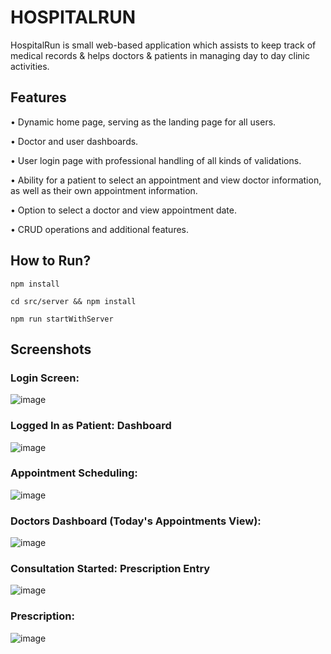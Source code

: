 # HOSPITALRUN
HospitalRun is small web-based application which assists to keep track of medical records & helps doctors & patients in managing day to day clinic activities.

## Features

•	Dynamic home page, serving as the landing page for all users.

•	Doctor  and user dashboards.

•	User login page with professional handling of all kinds of validations.

•	Ability for a patient to select an appointment and view doctor information, as well as their own appointment information.

•	Option to select a doctor and view appointment date.

•	CRUD operations and additional features.

## How to Run?

`npm install`

`cd src/server && npm install`

`npm run startWithServer`


## Screenshots

### Login Screen:

![image](https://user-images.githubusercontent.com/35887757/231708853-f11f36ad-baf6-4514-bf68-1b2a7819e842.png)


### Logged In as Patient: Dashboard

![image](https://user-images.githubusercontent.com/35887757/231708977-07f43184-a7a4-42b1-9e2c-a742a1eb7663.png)
 

### Appointment Scheduling:

![image](https://user-images.githubusercontent.com/35887757/231709060-3daf58b7-2905-41fa-adbf-87057f67f2fd.png)

 
### Doctors Dashboard (Today's Appointments View):
 
![image](https://user-images.githubusercontent.com/35887757/231709107-f84e4a60-a868-4075-97eb-5158938d6bec.png)


### Consultation Started: Prescription Entry

![image](https://user-images.githubusercontent.com/35887757/231709168-5958842a-1f18-4fab-9748-33da7d6bb769.png)

 
### Prescription:
 
![image](https://user-images.githubusercontent.com/35887757/231709225-221eef6e-fa25-44fc-a5e8-aef0a992ad17.png)








